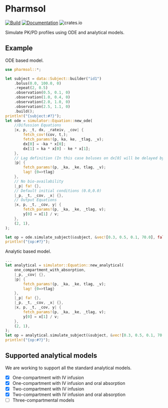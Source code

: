 # Pharmsol

[![Build](https://github.com/LAPKB/pharmsol/actions/workflows/build.yml/badge.svg)](https://github.com/LAPKB/pharmsol/actions/workflows/build.yml)
[![Documentation](https://github.com/LAPKB/pharmsol/actions/workflows/docs.yml/badge.svg)](https://github.com/LAPKB/pharmsol/actions/workflows/docs.yml)
![crates.io](https://img.shields.io/crates/v/pharmsol.svg)

Simulate PK/PD profiles using ODE and analytical models.

## Example

ODE based model.

```rust
use pharmsol::*;

let subject = data::Subject::builder("id1")
    .bolus(0.0, 100.0, 0)
    .repeat(2, 0.5)
    .observation(0.5, 0.1, 0)
    .observation(1.0, 0.4, 0)
    .observation(2.0, 1.0, 0)
    .observation(2.5, 1.1, 0)
    .build();
println!("{subject:#?}");
let ode = simulator::Equation::new_ode(
    //Difussion Equations
    |x, p, _t, dx, _rateiv, _cov| {
        fetch_cov!(cov, t,);
        fetch_params!(p, ka, ke, _tlag, _v);
        dx[0] = -ka * x[0];
        dx[1] = ka * x[0] - ke * x[1];
    },
    // Lag definition (In this case boluses on dx[0] will be delayed by `tlag`)
    |p| {
        fetch_params!(p, _ka, _ke, tlag, _v);
        lag! {0=>tlag}
    },
    // No bio-availability
    |_p| fa! {},
    // Default initial conditions (0.0,0.0)
    |_p, _t, _cov, _x| {},
    // Output Equations
    |x, p, _t, _cov, y| {
        fetch_params!(p, _ka, _ke, _tlag, v);
        y[0] = x[1] / v;
    },
    (2, 1),
);

let op = ode.simulate_subject(&subject, &vec![0.3, 0.5, 0.1, 70.0], false);
println!("{op:#?}");
```

Analytic based model.

```Rust
...
let analytical = simulator::Equation::new_analytical(
    one_compartment_with_absorption,
    |_p, _cov| {},
    |p| {
        fetch_params!(p, _ka, _ke, tlag, _v);
        lag! {0=>tlag}
    },
    |_p| fa! {},
    |_p, _t, _cov, _x| {},
    |x, p, _t, _cov, y| {
        fetch_params!(p, _ka, _ke, _tlag, v);
        y[0] = x[1] / v;
    },
    (2, 1),
);
let op = analytical.simulate_subject(&subject, &vec![0.3, 0.5, 0.1, 70.0]);
println!("{op:#?}");
```

## Supported analytical models

We are working to support all the standard analytical models.

- [x] One-compartment with IV infusion
- [x] One-compartment with IV infusion and oral absorption
- [x] Two-compartment with IV infusion
- [x] Two-compartment with IV infusion and oral absorption
- [ ] Three-compartmental models

